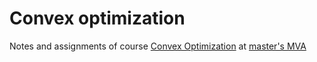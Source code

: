 # Convex optimization

Notes and assignments of course [Convex Optimization](https://www.di.ens.fr/~aspremon/OptConvexeM2.html) at [master's MVA](http://math.ens-paris-saclay.fr/version-francaise/formations/master-mva/)
